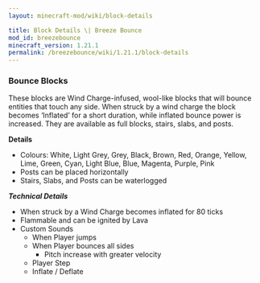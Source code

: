```yaml
---
layout: minecraft-mod/wiki/block-details

title: Block Details \| Breeze Bounce
mod_id: breezebounce
minecraft_version: 1.21.1
permalink: /breezebounce/wiki/1.21.1/block-details
---
```


### **Bounce Blocks**

These blocks are Wind Charge-infused, wool-like blocks that will bounce entities that touch any side. When struck by a wind charge the block becomes ‘Inflated’ for a short duration, while inflated bounce power is increased. They are available as full blocks, stairs, slabs, and posts.

**Details**
- Colours: White, Light Grey, Grey, Black, Brown, Red, Orange, Yellow, Lime, Green, Cyan, Light Blue, Blue, Magenta, Purple, Pink
- Posts can be placed horizontally
- Stairs, Slabs, and Posts can be waterlogged

***Technical Details***
- When struck by a Wind Charge becomes inflated for 80 ticks
- Flammable and can be ignited by Lava
- Custom Sounds
  - When Player jumps
  - When Player bounces all sides
    - Pitch increase with greater velocity
  - Player Step
  - Inflate / Deflate